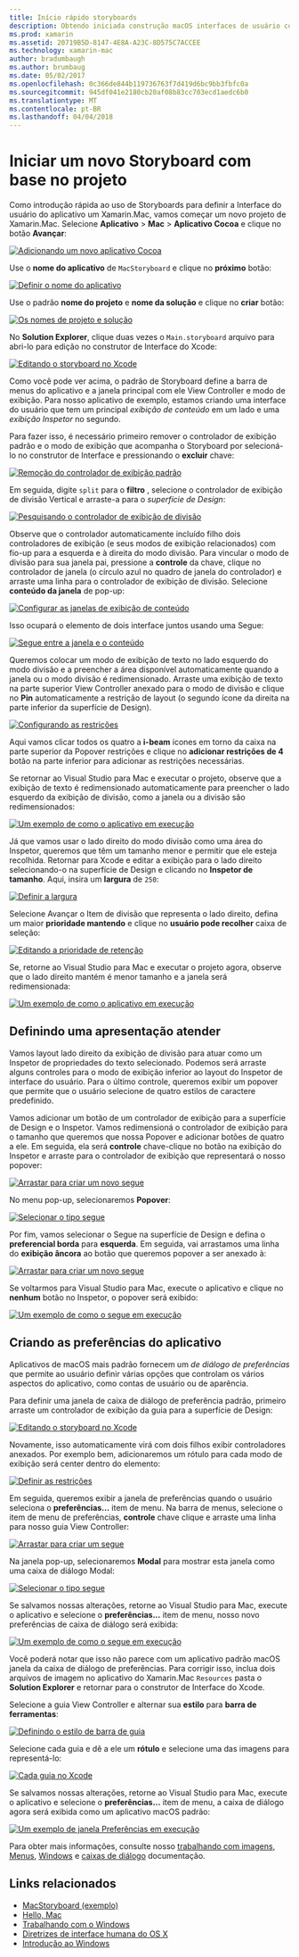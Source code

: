 ```yaml
---
title: Início rápido storyboards
description: Obtendo iniciada construção macOS interfaces de usuário com storyboards.
ms.prod: xamarin
ms.assetid: 20719B5D-8147-4E8A-A23C-8D575C7ACCEE
ms.technology: xamarin-mac
author: bradumbaugh
ms.author: brumbaug
ms.date: 05/02/2017
ms.openlocfilehash: 0c366de844b119736763f7d419d6bc9bb3fbfc0a
ms.sourcegitcommit: 945df041e2180cb20af08b83cc703ecd1aedc6b0
ms.translationtype: MT
ms.contentlocale: pt-BR
ms.lasthandoff: 04/04/2018
---
```

# <a name="starting-a-new-storyboard-based-project"></a>Iniciar um novo Storyboard com base no projeto

Como introdução rápida ao uso de Storyboards para definir a Interface do usuário do aplicativo um Xamarin.Mac, vamos começar um novo projeto de Xamarin.Mac. Selecione **Aplicativo** > **Mac** > **Aplicativo Cocoa** e clique no botão **Avançar**:

[![](quickstart-images/qs01.png "Adicionando um novo aplicativo Cocoa")](quickstart-images/qs01.png#lightbox)

Use o **nome do aplicativo** de `MacStoryboard` e clique no **próximo** botão:

[![](quickstart-images/qs02.png "Definir o nome do aplicativo")](quickstart-images/qs02.png#lightbox)

Use o padrão **nome do projeto** e **nome da solução** e clique no **criar** botão:

[![](quickstart-images/qs03.png "Os nomes de projeto e solução")](quickstart-images/qs03.png#lightbox)

No **Solution Explorer**, clique duas vezes o `Main.storyboard` arquivo para abri-lo para edição no construtor de Interface do Xcode:

[![](quickstart-images/qs04.png "Editando o storyboard no Xcode")](quickstart-images/qs04.png#lightbox)

Como você pode ver acima, o padrão de Storyboard define a barra de menus do aplicativo e a janela principal com ele View Controller e modo de exibição. Para nosso aplicativo de exemplo, estamos criando uma interface do usuário que tem um principal _exibição de conteúdo_ em um lado e uma _exibição Inspetor_ no segundo.

Para fazer isso, é necessário primeiro remover o controlador de exibição padrão e o modo de exibição que acompanha o Storyboard por selecioná-lo no construtor de Interface e pressionando o **excluir** chave:

[![](quickstart-images/qs05.png "Remoção do controlador de exibição padrão")](quickstart-images/qs05.png#lightbox)

Em seguida, digite `split` para o **filtro** , selecione o controlador de exibição de divisão Vertical e arraste-a para o _superfície de Design_:

[![](quickstart-images/qs06.png "Pesquisando o controlador de exibição de divisão")](quickstart-images/qs06.png#lightbox)

Observe que o controlador automaticamente incluído filho dois controladores de exibição (e seus modos de exibição relacionados) com fio-up para a esquerda e à direita do modo divisão. Para vincular o modo de divisão para sua janela pai, pressione a **controle** da chave, clique no controlador de janela (o círculo azul no quadro de janela do controlador) e arraste uma linha para o controlador de exibição de divisão. Selecione **conteúdo da janela** de pop-up:

[![](quickstart-images/qs07.png "Configurar as janelas de exibição de conteúdo")](quickstart-images/qs07.png#lightbox)

Isso ocupará o elemento de dois interface juntos usando uma Segue:

[![](quickstart-images/qs08.png "Segue entre a janela e o conteúdo")](quickstart-images/qs08.png#lightbox)

Queremos colocar um modo de exibição de texto no lado esquerdo do modo divisão e a preencher a área disponível automaticamente quando a janela ou o modo divisão é redimensionado. Arraste uma exibição de texto na parte superior View Controller anexado para o modo de divisão e clique no **Pin** automaticamente a restrição de layout (o segundo ícone da direita na parte inferior da superfície de Design).

[![](quickstart-images/qs09.png "Configurando as restrições")](quickstart-images/qs09.png#lightbox)

Aqui vamos clicar todos os quatro a **i-beam** ícones em torno da caixa na parte superior da Popover restrições e clique no **adicionar restrições de 4** botão na parte inferior para adicionar as restrições necessárias.

Se retornar ao Visual Studio para Mac e executar o projeto, observe que a exibição de texto é redimensionado automaticamente para preencher o lado esquerdo da exibição de divisão, como a janela ou a divisão são redimensionados:

[![](quickstart-images/qs10.png "Um exemplo de como o aplicativo em execução")](quickstart-images/qs10.png#lightbox)

Já que vamos usar o lado direito do modo divisão como uma área do Inspetor, queremos que têm um tamanho menor e permitir que ele esteja recolhida. Retornar para Xcode e editar a exibição para o lado direito selecionando-o na superfície de Design e clicando no **Inspetor de tamanho**. Aqui, insira um **largura** de `250`:

[![](quickstart-images/qs11.png "Definir a largura")](quickstart-images/qs11.png#lightbox)

Selecione Avançar o Item de divisão que representa o lado direito, defina um maior **prioridade mantendo** e clique no **usuário pode recolher** caixa de seleção:

[![](quickstart-images/qs12.png "Editando a prioridade de retenção")](quickstart-images/qs12.png#lightbox)

Se, retorne ao Visual Studio para Mac e executar o projeto agora, observe que o lado direito mantém é menor tamanho e a janela será redimensionada:

[![](quickstart-images/qs13.png "Um exemplo de como o aplicativo em execução")](quickstart-images/qs13.png#lightbox)

<a name="Defining-a-Presentation-Segue" />

## <a name="defining-a-presentation-segue"></a>Definindo uma apresentação atender

Vamos layout lado direito da exibição de divisão para atuar como um Inspetor de propriedades do texto selecionado. Podemos será arraste alguns controles para o modo de exibição inferior ao layout do Inspetor de interface do usuário. Para o último controle, queremos exibir um popover que permite que o usuário selecione de quatro estilos de caractere predefinido.

Vamos adicionar um botão de um controlador de exibição para a superfície de Design e o Inspetor. Vamos redimensioná o controlador de exibição para o tamanho que queremos que nossa Popover e adicionar botões de quatro a ele. Em seguida, ela será **controle** chave-clique no botão na exibição do Inspetor e arraste para o controlador de exibição que representará o nosso popover:

[![](quickstart-images/qs14.png "Arrastar para criar um novo segue")](quickstart-images/qs14.png#lightbox)

No menu pop-up, selecionaremos **Popover**: 

[![](quickstart-images/qs15.png "Selecionar o tipo segue")](quickstart-images/qs15.png#lightbox)

Por fim, vamos selecionar o Segue na superfície de Design e defina o **preferencial borda** para **esquerda**. Em seguida, vai arrastamos uma linha do **exibição âncora** ao botão que queremos popover a ser anexado à:

[![](quickstart-images/qs16.png "Arrastar para criar um novo segue")](quickstart-images/qs16.png#lightbox)

Se voltarmos para Visual Studio para Mac, execute o aplicativo e clique no **nenhum** botão no Inspetor, o popover será exibido:

[![](quickstart-images/qs17.png "Um exemplo de como o segue em execução")](quickstart-images/qs17.png#lightbox)

<a name="Creating-App-Preferences" />

## <a name="creating-app-preferences"></a>Criando as preferências do aplicativo

Aplicativos de macOS mais padrão fornecem um _de diálogo de preferências_ que permite ao usuário definir várias opções que controlam os vários aspectos do aplicativo, como contas de usuário ou de aparência.

Para definir uma janela de caixa de diálogo de preferência padrão, primeiro arraste um controlador de exibição da guia para a superfície de Design:

[![](quickstart-images/qs18.png "Editando o storyboard no Xcode")](quickstart-images/qs18.png#lightbox)

Novamente, isso automaticamente virá com dois filhos exibir controladores anexados. Por exemplo bem, adicionaremos um rótulo para cada modo de exibição será center dentro do elemento:

[![](quickstart-images/qs19.png "Definir as restrições")](quickstart-images/qs19.png#lightbox)

Em seguida, queremos exibir a janela de preferências quando o usuário seleciona o **preferências...**  item de menu. Na barra de menus, selecione o item de menu de preferências, **controle** chave clique e arraste uma linha para nosso guia View Controller:

[![](quickstart-images/qs20.png "Arrastar para criar um segue")](quickstart-images/qs20.png#lightbox)

Na janela pop-up, selecionaremos **Modal** para mostrar esta janela como uma caixa de diálogo Modal:

[![](quickstart-images/qs21.png "Selecionar o tipo segue")](quickstart-images/qs21.png#lightbox)

Se salvamos nossas alterações, retorne ao Visual Studio para Mac, execute o aplicativo e selecione o **preferências...**  item de menu, nosso novo preferências de caixa de diálogo será exibida:

[![](quickstart-images/qs22.png "Um exemplo de como o segue em execução")](quickstart-images/qs22.png#lightbox)

Você poderá notar que isso não parece com um aplicativo padrão macOS janela da caixa de diálogo de preferências. Para corrigir isso, inclua dois arquivos de imagem no aplicativo do Xamarin.Mac `Resources` pasta o **Solution Explorer** e retornar para o construtor de Interface do Xcode.

Selecione a guia View Controller e alternar sua **estilo** para **barra de ferramentas**: 

[![](quickstart-images/qs23.png "Definindo o estilo de barra de guia")](quickstart-images/qs23.png#lightbox)

Selecione cada guia e dê a ele um **rótulo** e selecione uma das imagens para representá-lo:

[![](quickstart-images/qs24.png "Cada guia no Xcode")](quickstart-images/qs24.png#lightbox)

Se salvamos nossas alterações, retorne ao Visual Studio para Mac, execute o aplicativo e selecione o **preferências...**  item de menu, a caixa de diálogo agora será exibida como um aplicativo macOS padrão:

[![](quickstart-images/qs25.png "Um exemplo de janela Preferências em execução")](quickstart-images/qs25.png#lightbox)

Para obter mais informações, consulte nosso [trabalhando com imagens](~/mac/app-fundamentals/image.md), [Menus](~/mac/user-interface/menu.md), [Windows](~/mac/user-interface/window.md) e [caixas de diálogo](~/mac/user-interface/dialog.md) documentação.

## <a name="related-links"></a>Links relacionados

- [MacStoryboard (exemplo)](https://developer.xamarin.com/samples/mac/MacStoryboard/)
- [Hello, Mac](~/mac/get-started/hello-mac.md)
- [Trabalhando com o Windows](~/mac/user-interface/window.md)
- [Diretrizes de interface humana do OS X](https://developer.apple.com/library/mac/documentation/UserExperience/Conceptual/OSXHIGuidelines/)
- [Introdução ao Windows](https://developer.apple.com/library/mac/documentation/Cocoa/Conceptual/WinPanel/Introduction.html#//apple_ref/doc/uid/10000031-SW1)
